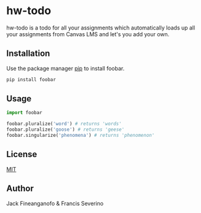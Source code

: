 # hw-todo

hw-todo is a todo for all your assignments which automatically loads up all your assignments from Canvas LMS and let's you add your own.

## Installation

Use the package manager [pip](https://pip.pypa.io/en/stable/) to install foobar.

```bash
pip install foobar
```

## Usage

```python
import foobar

foobar.pluralize('word') # returns 'words'
foobar.pluralize('goose') # returns 'geese'
foobar.singularize('phenomena') # returns 'phenomenon'
```

## License
[MIT](https://choosealicense.com/licenses/mit/)

## Author
Jack Fineanganofo & Francis Severino
